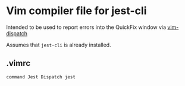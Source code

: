 # Vim compiler file for jest-cli

Intended to be used to report errors into the QuickFix window via [vim-dispatch](https://github.com/tpope/vim-dispatch)

Assumes that `jest-cli` is already installed.

## .vimrc

```
command Jest Dispatch jest
```
